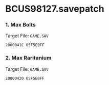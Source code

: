 # BCUS98127.savepatch

### 1. Max Bolts

Target File: `GAME.SAV`

```
2000041C 05F5E0FF
```

### 2. Max Raritanium

Target File: `GAME.SAV`

```
20000420 05F5E0FF
```

